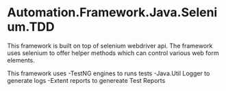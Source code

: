 # Automation.Framework.Java.Selenium.TDD


This framework is built on top of selenium webdriver api. The framework uses selenium to offer helper methods which can control various web form elements.

This framework uses 
-TestNG engines to runs tests
-Java.Util Logger to generate logs 
-Extent reports to genereate Test Reports 

